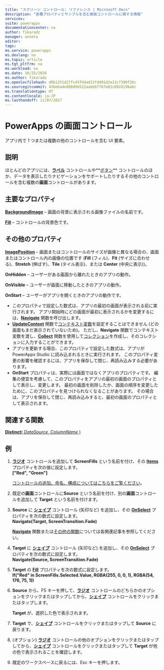 ```yaml
---
title: "スクリーン コントロール: リファレンス | Microsoft Docs"
description: "各種プロパティとサンプルを含む画面コントロールに関する情報"
services: 
suite: powerapps
documentationcenter: na
author: fikaradz
manager: anneta
editor: 
tags: 
ms.service: powerapps
ms.devlang: na
ms.topic: article
ms.tgt_pltfrm: na
ms.workload: na
ms.date: 10/25/2016
ms.author: fikaradz
ms.openlocfilehash: d9b1251d27fc45fd4ad13fd401d2e13c7390f26c
ms.sourcegitcommit: 43be6a4e08849d522aabb6f767a81c092419babc
ms.translationtype: HT
ms.contentlocale: ja-JP
ms.lasthandoff: 11/07/2017
---
```

# <a name="screen-control-in-powerapps"></a>PowerApps の画面コントロール
アプリ内で 1 つまたは複数の他のコントロールを含む UI 要素。

## <a name="description"></a>説明
ほとんどのアプリには、**[ラベル](control-text-box.md)** コントロールや**[ボタン](control-button.md)** コントロールのほか、データを表示したりナビゲーションをサポートしたりするその他のコントロールを含む複数の**画面**コントロールがあります。

## <a name="key-properties"></a>主要なプロパティ
**[BackgroundImage](properties-visual.md)** – 画面の背景に表示される画像ファイルの名前です。

**[Fill](properties-color-border.md)** – コントロールの背景色です。

## <a name="additional-properties"></a>その他のプロパティ
**[ImagePosition](properties-visual.md)** – 画面またはコントロールのサイズが画像と異なる場合の、画面またはコントロール内の画像の位置です (**Fill** (フィル)、**Fit** (サイズに合わせる)、**Stretch** (伸ばす)、**Tile** (タイル表示)、または **Center** (中央に表示))。

**OnHidden** – ユーザーがある画面から離れたときのアプリの動作。

**OnVisible** – ユーザーが画面に移動したときのアプリの動作。

**OnStart** – ユーザーがアプリを開くときのアプリの動作です。

* このプロパティで設定した数式は、アプリの最初の画面が表示される前に実行されます。 アプリ開始時にどの画面が最初に表示されるかを変更するには、[**Navigate**](../functions/function-navigate.md) 関数を呼び出します。
* [**UpdateContext**](../functions/function-updatecontext.md) 関数で[コンテキスト変数](../workding-with-variables.md)を設定することはできません (どの画面もまだ表示されていないため)。 ただし、**Navigate** 関数でコンテキスト変数を渡し、[**Collect**](../functions/function-collect.md) 関数を使用して[コレクション](../workding-with-variables.md)を作成し、そのコレクションに入力することができます。
* アプリを更新する場合、このプロパティで設定した数式は、アプリが PowerApps Studio に読み込まれるときに実行されます。 このプロパティ変更の影響を確認するには、アプリを保存して閉じ、再読み込みする必要があります。
* **OnStart** プロパティは、実際には画面ではなくアプリのプロパティです。 編集の便宜を考慮して、このプロパティをアプリの最初の画面のプロパティとして表示し、変更します。 最初の画面を削除したか、画面の順序を変更したために、このプロパティを見つけられなくなることがあります。 その場合は、アプリを保存して閉じ、再読み込みすると、最初の画面のプロパティとして表示されます。

## <a name="related-functions"></a>関連する関数
[**Distinct**( *DataSource*, *ColumnName* )](../functions/function-distinct.md)

## <a name="example"></a>例
1. **[ラジオ](control-radio.md)** コントロールを追加して **ScreenFills** という名前を付け、その **[Items](properties-core.md)** プロパティを次の値に設定します。<br>
   **["Red", "Green"]**
   
    [コントロールの追加、命名、構成についてはこちらをご覧ください](../add-configure-controls.md)。
2. 既定の**画面**コントロールに**Source** という名前を付け、別の**画面**コントロールを追加して **Target** という名前を付けます。
3. **Source** に **[シェイプ](control-shapes-icons.md)** コントロール (矢印など) を追加し、その **[OnSelect](properties-core.md)** プロパティを次の数式に設定します。<br>
   **Navigate(Target, ScreenTransition.Fade)**
   
    **[Navigate](../functions/function-navigate.md)** 関数または[その他の関数](../formula-reference.md)については各関連記事を参照してください。
4. **Target** に **[シェイプ](control-shapes-icons.md)** コントロール (矢印など) を追加し、その **[OnSelect](properties-core.md)** プロパティを次の数式に設定します。<br>
   **Navigate(Source, ScreenTransition.Fade)**
5. **Target** の **[Fill](properties-color-border.md)** プロパティを次の数式に設定します。<br>
   **If("Red" in ScreenFills.Selected.Value, RGBA(255, 0, 0, 1), RGBA(54, 176, 75, 1))**
6. **Source** から、F5 キーを押して、**[ラジオ](control-radio.md)** コントロールのどちらかのオプションをクリックまたはタップしてから、**[シェイプ](control-shapes-icons.md)** コントロールをクリックまたはタップします。
   
    **Target** が、選択した色で表示されます。
7. **Target** で、**[シェイプ](control-shapes-icons.md)** コントロールをクリックまたはタップして **Source** に戻ります。
8. (オプション) **[ラジオ](control-radio.md)** コントロールの他のオプションをクリックまたはタップしてから、**[シェイプ](control-shapes-icons.md)** コントロールをクリックまたはタップして **Target** が他の色で表示されることを確認します。
9. 既定のワークスペースに戻るには、Esc キーを押します。

